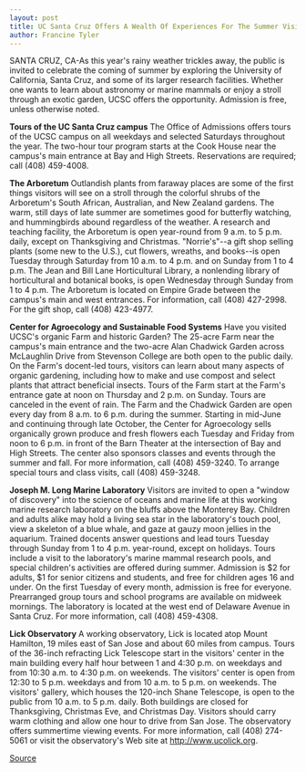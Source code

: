 ```yaml
---
layout: post
title: UC Santa Cruz Offers A Wealth Of Experiences For The Summer Visitor
author: Francine Tyler
---
```


SANTA CRUZ, CA-As this year's rainy weather trickles away, the public is invited to celebrate the coming of summer by exploring the University of California, Santa Cruz, and some of its larger research facilities. Whether one wants to learn about astronomy or marine mammals or enjoy a stroll through an exotic garden, UCSC offers the opportunity. Admission is free, unless otherwise noted.

**Tours of the UC Santa Cruz campus**
The Office of Admissions offers tours of the UCSC campus on all weekdays and selected Saturdays throughout the year. The two-hour tour program starts at the Cook House near the campus's main entrance at Bay and High Streets. Reservations are required; call (408) 459-4008.

**The Arboretum**
Outlandish plants from faraway places are some of the first things visitors will see on a stroll through the colorful shrubs of the Arboretum's South African, Australian, and New Zealand gardens. The warm, still days of late summer are sometimes good for butterfly watching, and hummingbirds abound regardless of the weather. A research and teaching facility, the Arboretum is open year-round from 9 a.m. to 5 p.m. daily, except on Thanksgiving and Christmas. "Norrie's"--a gift shop selling plants (some new to the U.S.), cut flowers, wreaths, and books--is open Tuesday through Saturday from 10 a.m. to 4 p.m. and on Sunday from 1 to 4 p.m. The Jean and Bill Lane Horticultural Library, a nonlending library of horticultural and botanical books, is open Wednesday through Sunday from 1 to 4 p.m. The Arboretum is located on Empire Grade between the campus's main and west entrances. For information, call (408) 427-2998. For the gift shop, call (408) 423-4977.

**Center for Agroecology and Sustainable Food Systems**
Have you visited UCSC's organic Farm and historic Garden? The 25-acre Farm near the campus's main entrance and the two-acre Alan Chadwick Garden across McLaughlin Drive from Stevenson College are both open to the public daily. On the Farm's docent-led tours, visitors can learn about many aspects of organic gardening, including how to make and use compost and select plants that attract beneficial insects. Tours of the Farm start at the Farm's entrance gate at noon on Thursday and 2 p.m. on Sunday. Tours are canceled in the event of rain. The Farm and the Chadwick Garden are open every day from 8 a.m. to 6 p.m. during the summer. Starting in mid-June and continuing through late October, the Center for Agroecology sells organically grown produce and fresh flowers each Tuesday and Friday from noon to 6 p.m. in front of the Barn Theater at the intersection of Bay and High Streets. The center also sponsors classes and events through the summer and fall. For more information, call (408) 459-3240. To arrange special tours and class visits, call (408) 459-3248.

**Joseph M. Long Marine Laboratory**
Visitors are invited to open a "window of discovery" into the science of oceans and marine life at this working marine research laboratory on the bluffs above the Monterey Bay. Children and adults alike may hold a living sea star in the laboratory's touch pool, view a skeleton of a blue whale, and gaze at gauzy moon jellies in the aquarium. Trained docents answer questions and lead tours Tuesday through Sunday from 1 to 4 p.m. year-round, except on holidays. Tours include a visit to the laboratory's marine mammal research pools, and special children's activities are offered during summer. Admission is $2 for adults, $1 for senior citizens and students, and free for children ages 16 and under. On the first Tuesday of every month, admission is free for everyone. Prearranged group tours and school programs are available on midweek mornings. The laboratory is located at the west end of Delaware Avenue in Santa Cruz. For more information, call (408) 459-4308.

**Lick Observatory**
A working observatory, Lick is located atop Mount Hamilton, 19 miles east of San Jose and about 60 miles from campus. Tours of the 36-inch refracting Lick Telescope start in the visitors' center in the main building every half hour between 1 and 4:30 p.m. on weekdays and from 10:30 a.m. to 4:30 p.m. on weekends. The visitors' center is open from 12:30 to 5 p.m. weekdays and from 10 a.m. to 5 p.m. on weekends. The visitors' gallery, which houses the 120-inch Shane Telescope, is open to the public from 10 a.m. to 5 p.m. daily. Both buildings are closed for Thanksgiving, Christmas Eve, and Christmas Day. Visitors should carry warm clothing and allow one hour to drive from San Jose. The observatory offers summertime viewing events. For more information, call (408) 274-5061 or visit the observatory's Web site at <http://www.ucolick.org>.

[Source](http://www1.ucsc.edu/news_events/press_releases/archive/97-98/05-98/051498-UC_Santa_Cruz_offer.html "Permalink to 051498-UC_Santa_Cruz_offer")
